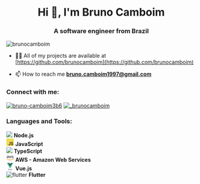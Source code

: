 <h1 align="center">Hi 👋, I'm Bruno Camboim</h1>
<h3 align="center">A software engineer from Brazil</h3>

<p align="left"> <img src="https://komarev.com/ghpvc/?username=brunocamboim&label=Profile%20views&color=0e75b6&style=flat" alt="brunocamboim" /> </p>

<!-- - 🌱 I’m currently learning **Flutter** 📱 -->

- 👨‍💻 All of my projects are available at [https://github.com/brunocamboim](https://github.com/brunocamboim)

- 📫 How to reach me **bruno.camboim1997@gmail.com**

<h3 align="left">Connect with me:</h3>
<p align="left">
<a href="https://linkedin.com/in/bruno-camboim3b6" target="blank"><img align="center" src="https://cdn.jsdelivr.net/npm/simple-icons@3.0.1/icons/linkedin.svg" alt="bruno-camboim3b6" height="30" width="40" /></a>
<a href="https://instagram.com/_brunocamboim" target="blank"><img align="center" src="https://cdn.jsdelivr.net/npm/simple-icons@3.0.1/icons/instagram.svg" alt="_brunocamboim" height="30" width="40" /></a>
</p>

<h3 align="left">Languages and Tools:</h3>
<img src="https://i.ibb.co/vVxmyN2/node.png" width="20"/> <b>Node.js</b>
<br>
<img src="https://raw.githubusercontent.com/devicons/devicon/master/icons/javascript/javascript-original.svg" alt="javascript" width="20" height="20"/> <b>JavaScript</b>
<br>
<img src="https://i.ibb.co/PZ2XZgr/ts.png" width="20"/> <b>TypeScript</b>
<br>
<img src="https://raw.githubusercontent.com/devicons/devicon/master/icons/amazonwebservices/amazonwebservices-original-wordmark.svg" alt="aws" width="20" height="20"/> <b>AWS - Amazon Web Services</b>
<br>
<img src="https://raw.githubusercontent.com/devicons/devicon/master/icons/vuejs/vuejs-original-wordmark.svg" alt="vuejs" width="20" height="20"/> <b>Vue.js</b>
<br>
<img src="https://www.vectorlogo.zone/logos/flutterio/flutterio-icon.svg" alt="flutter" width="20" height="20"/> <b>Flutter</b>
